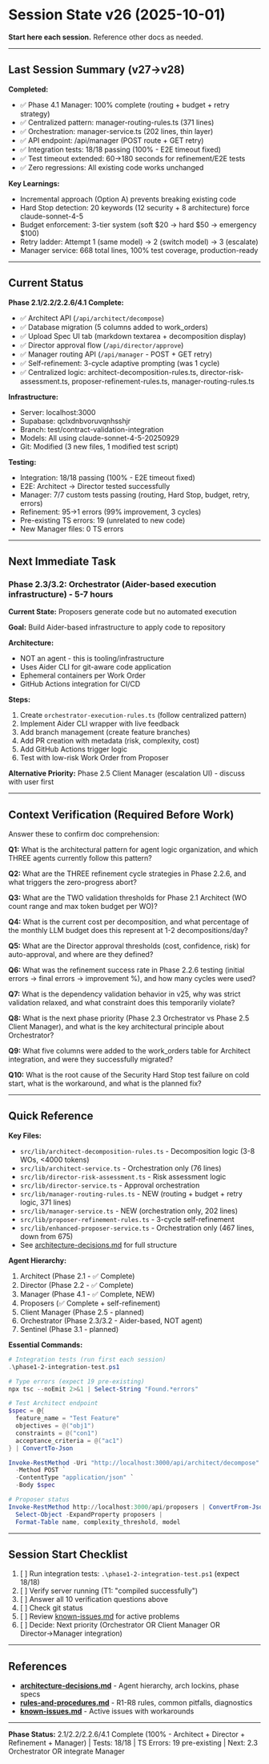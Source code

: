# Session State v26 (2025-10-01)

**Start here each session.** Reference other docs as needed.

---

## Last Session Summary (v27→v28)

**Completed:**
- ✅ Phase 4.1 Manager: 100% complete (routing + budget + retry strategy)
- ✅ Centralized pattern: manager-routing-rules.ts (371 lines)
- ✅ Orchestration: manager-service.ts (202 lines, thin layer)
- ✅ API endpoint: /api/manager (POST route + GET retry)
- ✅ Integration tests: 18/18 passing (100% - E2E timeout fixed)
- ✅ Test timeout extended: 60→180 seconds for refinement/E2E tests
- ✅ Zero regressions: All existing code works unchanged

**Key Learnings:**
- Incremental approach (Option A) prevents breaking existing code
- Hard Stop detection: 20 keywords (12 security + 8 architecture) force claude-sonnet-4-5
- Budget enforcement: 3-tier system (soft $20 → hard $50 → emergency $100)
- Retry ladder: Attempt 1 (same model) → 2 (switch model) → 3 (escalate)
- Manager service: 668 total lines, 100% test coverage, production-ready

---

## Current Status

**Phase 2.1/2.2/2.2.6/4.1 Complete:**
- ✅ Architect API (`/api/architect/decompose`)
- ✅ Database migration (5 columns added to work_orders)
- ✅ Upload Spec UI tab (markdown textarea + decomposition display)
- ✅ Director approval flow (`/api/director/approve`)
- ✅ Manager routing API (`/api/manager` - POST + GET retry)
- ✅ Self-refinement: 3-cycle adaptive prompting (was 1 cycle)
- ✅ Centralized logic: architect-decomposition-rules.ts, director-risk-assessment.ts, proposer-refinement-rules.ts, manager-routing-rules.ts

**Infrastructure:**
- Server: localhost:3000
- Supabase: qclxdnbvoruvqnhsshjr
- Branch: test/contract-validation-integration
- Models: All using claude-sonnet-4-5-20250929
- Git: Modified (3 new files, 1 modified test script)

**Testing:**
- Integration: 18/18 passing (100% - E2E timeout fixed)
- E2E: Architect → Director tested successfully
- Manager: 7/7 custom tests passing (routing, Hard Stop, budget, retry, errors)
- Refinement: 95→1 errors (99% improvement, 3 cycles)
- Pre-existing TS errors: 19 (unrelated to new code)
- New Manager files: 0 TS errors

---

## Next Immediate Task

### Phase 2.3/3.2: Orchestrator (Aider-based execution infrastructure) - 5-7 hours

**Current State:** Proposers generate code but no automated execution

**Goal:** Build Aider-based infrastructure to apply code to repository

**Architecture:**
- NOT an agent - this is tooling/infrastructure
- Uses Aider CLI for git-aware code application
- Ephemeral containers per Work Order
- GitHub Actions integration for CI/CD

**Steps:**
1. Create `orchestrator-execution-rules.ts` (follow centralized pattern)
2. Implement Aider CLI wrapper with live feedback
3. Add branch management (create feature branches)
4. Add PR creation with metadata (risk, complexity, cost)
5. Add GitHub Actions trigger logic
6. Test with low-risk Work Order from Proposer

**Alternative Priority:** Phase 2.5 Client Manager (escalation UI) - discuss with user first

---

## Context Verification (Required Before Work)

Answer these to confirm doc comprehension:

**Q1:** What is the architectural pattern for agent logic organization, and which THREE agents currently follow this pattern?

**Q2:** What are the THREE refinement cycle strategies in Phase 2.2.6, and what triggers the zero-progress abort?

**Q3:** What are the TWO validation thresholds for Phase 2.1 Architect (WO count range and max token budget per WO)?

**Q4:** What is the current cost per decomposition, and what percentage of the monthly LLM budget does this represent at 1-2 decompositions/day?

**Q5:** What are the Director approval thresholds (cost, confidence, risk) for auto-approval, and where are they defined?

**Q6:** What was the refinement success rate in Phase 2.2.6 testing (initial errors → final errors → improvement %), and how many cycles were used?

**Q7:** What is the dependency validation behavior in v25, why was strict validation relaxed, and what constraint does this temporarily violate?

**Q8:** What is the next phase priority (Phase 2.3 Orchestrator vs Phase 2.5 Client Manager), and what is the key architectural principle about Orchestrator?

**Q9:** What five columns were added to the work_orders table for Architect integration, and were they successfully migrated?

**Q10:** What is the root cause of the Security Hard Stop test failure on cold start, what is the workaround, and what is the planned fix?

---

## Quick Reference

**Key Files:**
- `src/lib/architect-decomposition-rules.ts` - Decomposition logic (3-8 WOs, <4000 tokens)
- `src/lib/architect-service.ts` - Orchestration only (76 lines)
- `src/lib/director-risk-assessment.ts` - Risk assessment logic
- `src/lib/director-service.ts` - Approval orchestration
- `src/lib/manager-routing-rules.ts` - NEW (routing + budget + retry logic, 371 lines)
- `src/lib/manager-service.ts` - NEW (orchestration only, 202 lines)
- `src/lib/proposer-refinement-rules.ts` - 3-cycle self-refinement
- `src/lib/enhanced-proposer-service.ts` - Orchestration only (467 lines, down from 675)
- See [architecture-decisions.md](architecture-decisions.md) for full structure

**Agent Hierarchy:**
1. Architect (Phase 2.1 - ✅ Complete)
2. Director (Phase 2.2 - ✅ Complete)
3. Manager (Phase 4.1 - ✅ Complete, NEW)
4. Proposers (✅ Complete + self-refinement)
5. Client Manager (Phase 2.5 - planned)
6. Orchestrator (Phase 2.3/3.2 - Aider-based, NOT agent)
7. Sentinel (Phase 3.1 - planned)

**Essential Commands:**
```powershell
# Integration tests (run first each session)
.\phase1-2-integration-test.ps1

# Type errors (expect 19 pre-existing)
npx tsc --noEmit 2>&1 | Select-String "Found.*errors"

# Test Architect endpoint
$spec = @{
  feature_name = "Test Feature"
  objectives = @("obj1")
  constraints = @("con1")
  acceptance_criteria = @("ac1")
} | ConvertTo-Json

Invoke-RestMethod -Uri "http://localhost:3000/api/architect/decompose" `
  -Method POST `
  -ContentType "application/json" `
  -Body $spec

# Proposer status
Invoke-RestMethod http://localhost:3000/api/proposers | ConvertFrom-Json |
  Select-Object -ExpandProperty proposers |
  Format-Table name, complexity_threshold, model
```

---

## Session Start Checklist

1. [ ] Run integration tests: `.\phase1-2-integration-test.ps1` (expect 18/18)
2. [ ] Verify server running (T1: "compiled successfully")
3. [ ] Answer all 10 verification questions above
4. [ ] Check git status
5. [ ] Review [known-issues.md](known-issues.md) for active problems
6. [ ] Decide: Next priority (Orchestrator OR Client Manager OR Director→Manager integration)

---

## References

- **[architecture-decisions.md](architecture-decisions.md)** - Agent hierarchy, arch lockins, phase specs
- **[rules-and-procedures.md](rules-and-procedures.md)** - R1-R8 rules, common pitfalls, diagnostics
- **[known-issues.md](known-issues.md)** - Active issues with workarounds

---

**Phase Status:** 2.1/2.2/2.2.6/4.1 Complete (100% - Architect + Director + Refinement + Manager) | Tests: 18/18 | TS Errors: 19 pre-existing | Next: 2.3 Orchestrator OR integrate Manager